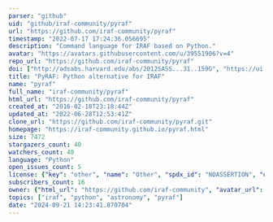 ```yaml
---
parser: "github"
uid: "github/iraf-community/pyraf"
url: "https://github.com/iraf-community/pyraf"
timestamp: "2022-07-17 17:24:36.056695"
description: "Command language for IRAF based on Python."
avatar: "https://avatars.githubusercontent.com/u/39551906?v=4"
repo_url: "https://github.com/iraf-community/pyraf"
doi: ["http://adsabs.harvard.edu/abs/2012SASS...31..159G", "https://ui.adsabs.harvard.edu/abs/2012ascl.soft07011S/abstract"]
title: "PyRAF: Python alternative for IRAF"
name: "pyraf"
full_name: "iraf-community/pyraf"
html_url: "https://github.com/iraf-community/pyraf"
created_at: "2016-02-18T23:18:44Z"
updated_at: "2022-06-28T12:53:41Z"
clone_url: "https://github.com/iraf-community/pyraf.git"
homepage: "https://iraf-community.github.io/pyraf.html"
size: 7472
stargazers_count: 40
watchers_count: 40
language: "Python"
open_issues_count: 5
license: {"key": "other", "name": "Other", "spdx_id": "NOASSERTION", "url": null, "node_id": "MDc6TGljZW5zZTA="}
subscribers_count: 16
owner: {"html_url": "https://github.com/iraf-community", "avatar_url": "https://avatars.githubusercontent.com/u/39551906?v=4", "login": "iraf-community", "type": "Organization"}
topics: ["iraf", "python", "astronomy", "pyraf"]
date: "2024-09-21 14:23:41.870704"
---
```

